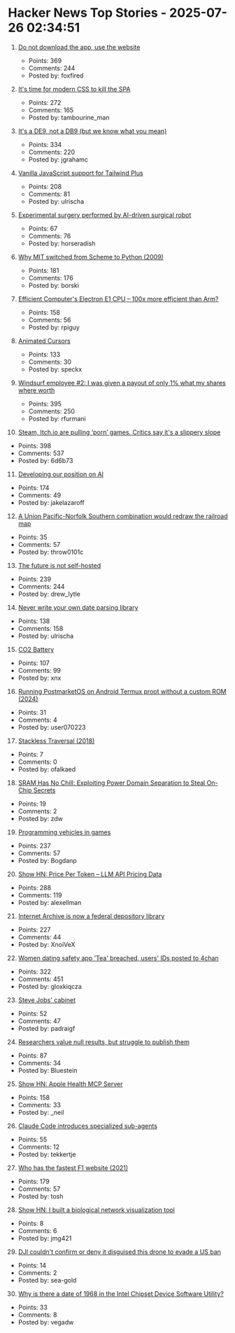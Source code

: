 # Hacker News Top Stories - 2025-07-26 02:34:51

1. [Do not download the app, use the website](https://idiallo.com/blog/dont-download-apps)
   - Points: 369
   - Comments: 244
   - Posted by: foxfired

2. [It's time for modern CSS to kill the SPA](https://www.jonoalderson.com/conjecture/its-time-for-modern-css-to-kill-the-spa/)
   - Points: 272
   - Comments: 165
   - Posted by: tambourine_man

3. [It's a DE9, not a DB9 (but we know what you mean)](https://news.sparkfun.com/14298)
   - Points: 334
   - Comments: 220
   - Posted by: jgrahamc

4. [Vanilla JavaScript support for Tailwind Plus](https://tailwindcss.com/blog/vanilla-js-support-for-tailwind-plus)
   - Points: 208
   - Comments: 81
   - Posted by: ulrischa

5. [Experimental surgery performed by AI-driven surgical robot](https://arstechnica.com/science/2025/07/experimental-surgery-performed-by-ai-driven-surgical-robot/)
   - Points: 67
   - Comments: 76
   - Posted by: horseradish

6. [Why MIT switched from Scheme to Python (2009)](https://www.wisdomandwonder.com/link/2110/why-mit-switched-from-scheme-to-python)
   - Points: 181
   - Comments: 176
   - Posted by: borski

7. [Efficient Computer's Electron E1 CPU – 100x more efficient than Arm?](https://morethanmoore.substack.com/p/efficient-computers-electron-e1-cpu)
   - Points: 158
   - Comments: 56
   - Posted by: rpiguy

8. [Animated Cursors](https://tattoy.sh/news/animated-cursors/)
   - Points: 133
   - Comments: 30
   - Posted by: speckx

9. [Windsurf employee #2: I was given a payout of only 1% what my shares where worth](https://twitter.com/premqnair/status/1948420769945682413)
   - Points: 395
   - Comments: 250
   - Posted by: rfurmani

10. [Steam, Itch.io are pulling ‘porn’ games. Critics say it's a slippery slope](https://www.wired.com/story/steam-itchio-are-pulling-porn-games-censorship/)
   - Points: 398
   - Comments: 537
   - Posted by: 6d6b73

11. [Developing our position on AI](https://www.recurse.com/blog/191-developing-our-position-on-ai)
   - Points: 174
   - Comments: 49
   - Posted by: jakelazaroff

12. [A Union Pacific-Norfolk Southern combination would redraw the railroad map](https://www.trains.com/trn/news-reviews/news-wire/a-union-pacific-norfolk-southern-combination-would-redraw-the-railroad-map/)
   - Points: 35
   - Comments: 57
   - Posted by: throw0101c

13. [The future is not self-hosted](https://www.drewlyton.com/story/the-future-is-not-self-hosted/)
   - Points: 239
   - Comments: 244
   - Posted by: drew_lytle

14. [Never write your own date parsing library](https://www.zachleat.com/web/adventures-in-date-parsing/)
   - Points: 138
   - Comments: 158
   - Posted by: ulrischa

15. [CO2 Battery](https://energydome.com/co2-battery/)
   - Points: 107
   - Comments: 99
   - Posted by: xnx

16. [Running PostmarketOS on Android Termux proot without a custom ROM (2024)](https://ivonblog.com/en-us/posts/postmarketos-in-termux-proot/)
   - Points: 31
   - Comments: 4
   - Posted by: user070223

17. [Stackless Traversal (2018)](https://www.dyalog.com/blog/2018/01/stackless-traversal/)
   - Points: 7
   - Comments: 0
   - Posted by: ofalkaed

18. [SRAM Has No Chill: Exploiting Power Domain Separation to Steal On-Chip Secrets](https://cacm.acm.org/research-highlights/sram-has-no-chill-exploiting-power-domain-separation-to-steal-on-chip-secrets/)
   - Points: 19
   - Comments: 2
   - Posted by: zdw

19. [Programming vehicles in games](https://wassimulator.com/blog/programming/programming_vehicles_in_games.html)
   - Points: 237
   - Comments: 57
   - Posted by: Bogdanp

20. [Show HN: Price Per Token – LLM API Pricing Data](https://pricepertoken.com/)
   - Points: 288
   - Comments: 119
   - Posted by: alexellman

21. [Internet Archive is now a federal depository library](https://www.kqed.org/news/12049420/sf-based-internet-archive-is-now-a-federal-depository-library-what-does-that-mean)
   - Points: 227
   - Comments: 44
   - Posted by: XnoiVeX

22. [Women dating safety app 'Tea' breached, users' IDs posted to 4chan](https://www.404media.co/women-dating-safety-app-tea-breached-users-ids-posted-to-4chan/)
   - Points: 322
   - Comments: 451
   - Posted by: gloxkiqcza

23. [Steve Jobs' cabinet](https://perfectdays23.substack.com/p/steve-jobs-cabinet)
   - Points: 52
   - Comments: 47
   - Posted by: padraigf

24. [Researchers value null results, but struggle to publish them](https://www.nature.com/articles/d41586-025-02312-4)
   - Points: 87
   - Comments: 34
   - Posted by: Bluestein

25. [Show HN: Apple Health MCP Server](https://github.com/neiltron/apple-health-mcp)
   - Points: 158
   - Comments: 33
   - Posted by: _neil

26. [Claude Code introduces specialized sub-agents](https://docs.anthropic.com/en/docs/claude-code/sub-agents)
   - Points: 55
   - Comments: 12
   - Posted by: tekkertje

27. [Who has the fastest F1 website (2021)](https://jakearchibald.com/2021/f1-perf-part-3/)
   - Points: 179
   - Comments: 57
   - Posted by: tosh

28. [Show HN: I built a biological network visualization tool](https://nodes.bio)
   - Points: 8
   - Comments: 6
   - Posted by: jmg421

29. [DJI couldn't confirm or deny it disguised this drone to evade a US ban](https://www.theverge.com/report/714103/dji-skyrover-x1-evade-ban-amazon)
   - Points: 14
   - Comments: 2
   - Posted by: sea-gold

30. [Why is there a date of 1968 in the Intel Chipset Device Software Utility?](https://www.intel.com/content/www/us/en/support/articles/000095169/processors.html)
   - Points: 33
   - Comments: 8
   - Posted by: vegadw

